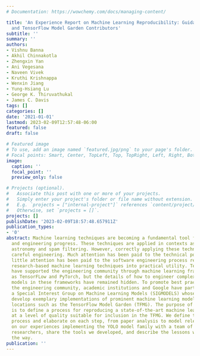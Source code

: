 ```yaml
---
# Documentation: https://wowchemy.com/docs/managing-content/

title: 'An Experience Report on Machine Learning Reproducibility: Guidance for Practitioners
  and TensorFlow Model Garden Contributors'
subtitle: ''
summary: ''
authors:
- Vishnu Banna
- Akhil Chinnakotla
- Zhengxin Yan
- Ani Vegesana
- Naveen Vivek
- Kruthi Krishnappa
- Wenxin Jiang
- Yung-Hsiang Lu
- George K. Thiruvathukal
- James C. Davis
tags: []
categories: []
date: '2021-01-01'
lastmod: 2023-02-09T12:57:48-06:00
featured: false
draft: false

# Featured image
# To use, add an image named `featured.jpg/png` to your page's folder.
# Focal points: Smart, Center, TopLeft, Top, TopRight, Left, Right, BottomLeft, Bottom, BottomRight.
image:
  caption: ''
  focal_point: ''
  preview_only: false

# Projects (optional).
#   Associate this post with one or more of your projects.
#   Simply enter your project's folder or file name without extension.
#   E.g. `projects = ["internal-project"]` references `content/project/deep-learning/index.md`.
#   Otherwise, set `projects = []`.
projects: []
publishDate: '2023-02-09T18:57:48.657911Z'
publication_types:
- '0'
abstract: Machine learning techniques are becoming a fundamental tool for scientific
  and engineering progress. These techniques are applied in contexts as diverse as
  astronomy and spam filtering. However, correctly applying these techniques requires
  careful engineering. Much attention has been paid to the technical potential; relatively
  little attention has been paid to the software engineering process required to bring
  research-based machine learning techniques into practical utility. Technology companies
  have supported the engineering community through machine learning frameworks such
  as TensorFLow and PyTorch, but the details of how to engineer complex machine learning
  models in these frameworks have remained hidden. To promote best practices within
  the engineering community, academic institutions and Google have partnered to launch
  a Special Interest Group on Machine Learning Models (SIGMODELS) whose goal is to
  develop exemplary implementations of prominent machine learning models in community
  locations such as the TensorFlow Model Garden (TFMG). The purpose of this report
  is to define a process for reproducing a state-of-the-art machine learning model
  at a level of quality suitable for inclusion in the TFMG. We define the engineering
  process and elaborate on each step, from paper analysis to model release. We report
  on our experiences implementing the YOLO model family with a team of 26 student
  researchers, share the tools we developed, and describe the lessons we learned along
  the way.
publication: ''
---
```

